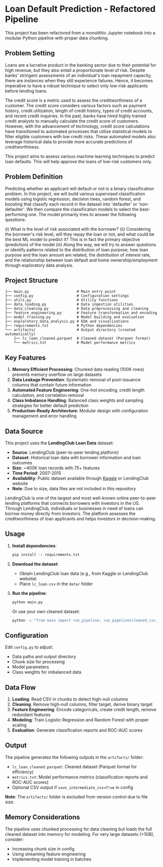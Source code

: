 # Loan Default Prediction - Refactored Pipeline

This project has been refactored from a monolithic Jupyter notebook into a modular Python pipeline with proper data chunking.

## Problem Setting

Loans are a lucrative product in the banking sector due to their potential for high revenue, but they also entail a proportionate level of risk. Despite banks' stringent assessments of an individual's loan repayment capacity, there are instances when they still experience failures. Hence, it becomes imperative to have a robust technique to select only low-risk applicants before lending loans. 

The credit score is a metric used to assess the creditworthiness of a customer. The credit score considers various factors such as payment history, credit utilization, length of credit history, types of credit accounts, and recent credit inquiries. In the past, banks have hired highly trained credit analysts to manually calculate the credit score of customers. However, with the advancement of technology, credit score calculations have transitioned to automated processes that utilize statistical models to filter eligible customers with low credit risks. These automated models also leverage historical data to provide more accurate predictions of creditworthiness. 

This project aims to assess various machine learning techniques to predict loan defaults. This will help approve the loans of low-risk customers only.

## Problem Definition

Predicting whether an applicant will default or not is a binary classification problem. In this project, we will build various supervised classification models using logistic regression, decision trees, random forest, and boosting that classify each record in the dataset into 'defaulter' or 'non-defaulter'. We then compare the classification models to select the best-performing one. The model primarily tries to answer the following questions:

(i) What is the level of risk associated with the borrower?
(ii) Considering the borrower's risk level, will they repay the loan or not, and what could be the best ML model to predict it? This is in fact the primary objective (prediction) of the model
(iii) Along the way, we will try to answer questions or identify patterns related to the distribution of loan purpose, how loan purpose and the loan amount are related, the distribution of interest rate, and the relationship between loan default and home ownership/employment through exploratory data analysis.

## Project Structure

```
├── main.py                      # Main entry point
├── config.py                    # Configuration settings
├── utils.py                     # Utility functions
├── data_loading.py              # Data ingestion utilities
├── data_cleaning.py             # Data preprocessing and cleaning
├── feature_engineering.py       # Feature transformation and encoding
├── model_training.py            # Model building and evaluation
├── exploratory_data_analysis.py # EDA and visualizations
├── requirements.txt             # Python dependencies
└── artifacts/                   # Output directory (created automatically)
    ├── lc_loan_cleaned.parquet  # Cleaned dataset (Parquet format)
    └── metrics.txt              # Model performance metrics
```

## Key Features

1. **Memory Efficient Processing**: Chunked data reading (100K rows) prevents memory overflow on large datasets
2. **Data Leakage Prevention**: Systematic removal of post-issuance columns that contain future information
3. **Automated Feature Engineering**: One-hot encoding, credit length calculation, and correlation removal
4. **Class Imbalance Handling**: Balanced class weights and sampling strategies for better default prediction
5. **Production-Ready Architecture**: Modular design with configuration management and error handling

## Data Source

This project uses the **LendingClub Loan Data** dataset:
- **Source**: LendingClub (peer-to-peer lending platform)
- **Dataset**: Historical loan data with borrower information and loan outcomes
- **Size**: ~400K loan records with 75+ features
- **Time Period**: 2007-2015
- **Availability**: Public dataset available through [Kaggle](https://www.kaggle.com/datasets/husainsb/lendingclub-issued-loans) or LendingClub website
- **Note**: Due to size, data files are not included in this repository

LendingClub is one of the largest and most well-known online peer-to-peer lending platforms that connects borrowers with investors in the US. Through LendingClub, individuals or businesses in need of loans can borrow money directly from investors. The platform assesses the creditworthiness of loan applicants and helps investors in decision-making.

## Usage

1. **Install dependencies**:
   ```bash
   pip install -r requirements.txt
   ```

2. **Download the dataset**:
   - Obtain LendingClub loan data (e.g., from Kaggle or LendingClub website)
   - Place `lc_loan.csv` in the `data/` folder

3. **Run the pipeline**:
   ```bash
   python main.py
   ```

   Or use your own cleaned dataset:
   ```bash
   python -c "from main import run_pipeline; run_pipeline(cleaned_csv_path='data/lc_loan_cleaned.csv')"
   ```

## Configuration

Edit `config.py` to adjust:
- Data paths and output directory
- Chunk size for processing
- Model parameters
- Class weights for imbalanced data

## Data Flow

1. **Loading**: Read CSV in chunks to detect high-null columns
2. **Cleaning**: Remove high-null columns, filter target, derive binary target
3. **Feature Engineering**: Encode categoricals, create credit length, remove redundant features
4. **Modeling**: Train Logistic Regression and Random Forest with proper scaling
5. **Evaluation**: Generate classification reports and ROC-AUC scores

## Output

The pipeline generates the following outputs in the `artifacts/` folder:
- `lc_loan_cleaned.parquet`: Cleaned dataset (Parquet format for efficiency)
- `metrics.txt`: Model performance metrics (classification reports and ROC-AUC scores)
- Optional CSV output if `save_intermediate_csv=True` in config

**Note**: The `artifacts/` folder is excluded from version control due to file size.

## Memory Considerations

The pipeline uses chunked processing for data cleaning but loads the full cleaned dataset into memory for modeling. For very large datasets (>1GB), consider:
- Increasing chunk size in config
- Using streaming feature engineering
- Implementing model training in batches

